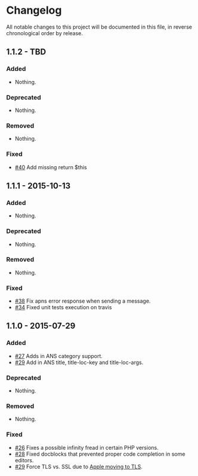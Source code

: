 # Changelog

All notable changes to this project will be documented in this file, in reverse chronological order by release.

## 1.1.2 - TBD

### Added

- Nothing.

### Deprecated

- Nothing.

### Removed

- Nothing.

### Fixed

- [#40](https://github.com/zendframework/ZendService_Apple_Apns/pull/40) Add
  missing return $this

## 1.1.1 - 2015-10-13

### Added

- Nothing.

### Deprecated

- Nothing.

### Removed

- Nothing.

### Fixed

- [#38](https://github.com/zendframework/ZendService_Apple_Apns/pull/38) Fix
  apns error response when sending a message.
- [#34](https://github.com/zendframework/ZendService_Apple_Apns/pull/34) Fixed
  unit tests execution on travis

## 1.1.0 - 2015-07-29

### Added

- [#27](https://github.com/zendframework/ZendService_Apple_Apns/pull/27) Adds in
  ANS category support.
- [#29](https://github.com/zendframework/ZendService_Apple_Apns/pull/29) Add in
  ANS title, title-loc-key and title-loc-args.

### Deprecated

- Nothing.

### Removed

- Nothing.

### Fixed

- [#26](https://github.com/zendframework/ZendService_Apple_Apns/pull/26) Fixes a
  possible infinity fread in certain PHP versions.
- [#28](https://github.com/zendframework/ZendService_Apple_Apns/pull/28) Fixed docblocks
  that prevented proper code completion in some editors.
- [#29](https://github.com/zendframework/ZendService_Apple_Apns/pull/29) Force
  TLS vs. SSL due to [Apple moving to TLS](https://developer.apple.com/news/?id=10222014a).
